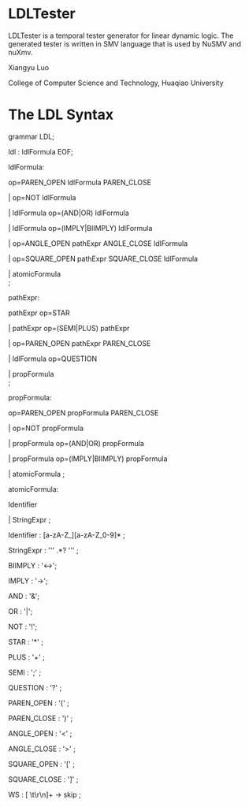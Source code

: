 # LDLTester

LDLTester is a temporal tester generator for linear dynamic logic. The generated tester is written in SMV language that is used by NuSMV and nuXmv.

Xiangyu Luo

College of Computer Science and Technology, Huaqiao University

# The LDL Syntax

grammar LDL;

ldl : ldlFormula EOF;

ldlFormula: 

op=PAREN_OPEN ldlFormula PAREN_CLOSE

| op=NOT ldlFormula

| ldlFormula op=(AND|OR) ldlFormula

| ldlFormula op=(IMPLY|BIIMPLY) ldlFormula

| op=ANGLE_OPEN pathExpr ANGLE_CLOSE ldlFormula

| op=SQUARE_OPEN pathExpr SQUARE_CLOSE ldlFormula

| atomicFormula                           
;

pathExpr: 

pathExpr op=STAR

| pathExpr op=(SEMI|PLUS) pathExpr

| op=PAREN_OPEN pathExpr PAREN_CLOSE

| ldlFormula op=QUESTION

| propFormula                          
;

propFormula: 

op=PAREN_OPEN propFormula PAREN_CLOSE

| op=NOT propFormula

| propFormula op=(AND|OR) propFormula

| propFormula op=(IMPLY|BIIMPLY) propFormula

| atomicFormula
;

atomicFormula: 

Identifier

| StringExpr
;

Identifier : [a-zA-Z_][a-zA-Z_0-9]* ;

StringExpr : '\'' .*? '\'' ;

BIIMPLY : '<->';

IMPLY : '->';

AND : '&';

OR  : '|';

NOT : '!';

STAR : '*' ;

PLUS : '+' ;

SEMI : ';' ;

QUESTION : '?' ;

PAREN_OPEN : '(' ;

PAREN_CLOSE : ')' ;

ANGLE_OPEN : '<' ;

ANGLE_CLOSE : '>' ;

SQUARE_OPEN : '[' ;

SQUARE_CLOSE : ']' ;

WS : [ \t\r\n]+ -> skip ;
